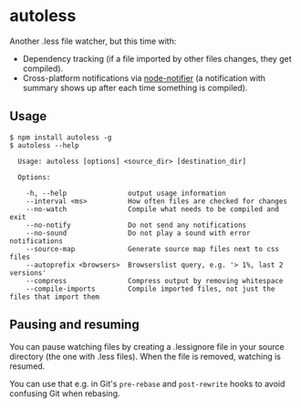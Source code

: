 autoless
========

Another .less file watcher, but this time with:

* Dependency tracking (if a file imported by other files changes, they get
  compiled).
* Cross-platform notifications via [node-notifier](https://www.npmjs.com/package/node-notifier) (a notification with summary shows up after each time
  something is compiled).


Usage
-----

    $ npm install autoless -g
    $ autoless --help

      Usage: autoless [options] <source_dir> [destination_dir]

      Options:

        -h, --help               output usage information
        --interval <ms>          How often files are checked for changes
        --no-watch               Compile what needs to be compiled and exit
        --no-notify              Do not send any notifications
        --no-sound               Do not play a sound with error notifications
        --source-map             Generate source map files next to css files
        --autoprefix <browsers>  Browserslist query, e.g. '> 1%, last 2 versions'
        --compress               Compress output by removing whitespace
        --compile-imports        Compile imported files, not just the files that import them


Pausing and resuming
--------------------

You can pause watching files by creating a .lessignore file in your
source directory (the one with .less files). When the file is removed,
watching is resumed.

You can use that e.g. in Git's `pre-rebase` and `post-rewrite` hooks to
avoid confusing Git when rebasing.

